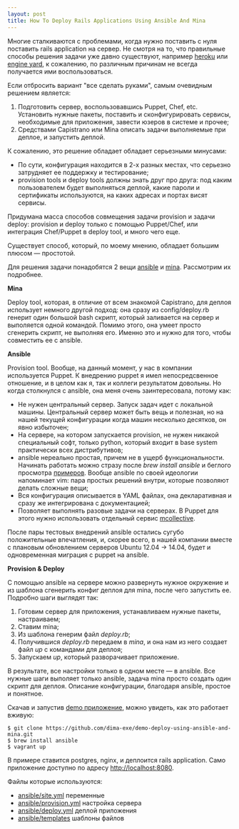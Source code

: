 ```yaml
---
layout: post
title: How To Deploy Rails Applications Using Ansible And Mina
---
```


Многие сталкиваются с проблемами, когда нужно поставить с нуля поставить rails
application на сервер. Не смотря на то, что правильные способы решения задачи уже
давно существуют, например [heroku][heroku] или [engine yard][engine yard], к
сожалению, по различным причинам не всегда получается ими воспользоваться.

Если отбросить вариант "все сделать руками", самым очевидным решением является:

1. Подготовить сервер, воспользовавшись Puppet, Chef, etc. Установить нужные пакеты,
  поставить и сконфигурировать сервисы, необходимые для приложения, завести юзеров
  в системе и прочее;
2. Средствами Capistrano или Mina описать задачи выполняемые при деплое, и запустить
  деплой.

К сожалению, это решение обладает обладает серьезными минусами:

* По сути, конфигурация находится в 2-х разных местах, что серьезно затрудняет ее
  поддержку и тестирование;
* provision tools и deploy tools должны знать друг про друга: под каким пользователем
  будет выполняться деплой, какие пароли и сертификаты используются, на каких адресах
  и портах висят сервисы.

Придумана масса способов совмещения задачи provision и задачи deploy: provision и
deploy только с помощью Puppet/Chef, или интеграция Chef/Puppet в deploy tool,
и много чего еще.

Существует способ, который, по моему мнению, обладает большим плюсом — простотой.

Для решения задачи понадобятся 2 вещи [ansible][ansible] и [mina][mina]. Рассмотрим 
их подробнее.

__Mina__

Deploy tool, которая, в отличие от всем знакомой Capistrano, для деплоя использует
немного другой подход: она сразу из config/deploy.rb генерит один большой bash скрипт,
который заливается на сервер и выполяется одной командой. Помимо этого, она умеет
просто сгенерить скрипт, не выполняя его. Именно это и нужно для того, чтобы совместить
ее с ansible.

__Ansible__

Provision tool. Вообще, на данный момент, у нас в компании используется Puppet. К
внедрению puppet я имел непосредсвенное отношение, и в целом как я, так и коллеги
результатом довольны. Но когда столкнулся с ansible, она меня очень заинтересовала,
потому как:

* Не нужен центральный сервер. Запуск задач идет с локальной машины. Центральный
  сервер может быть вещь и полезная, но на нашей текущей конфигурации когда
  машин несколько десятков, он явно избыточен;
* На сервере, на котором запускаетcя provision, не нужен никакой специальный софт,
  только python, который входит в base system практически всех дистрибутивов;
* ansible нереально простая, причем не в ущерб функциональности. Начинать работать
  можно стразу после _brew install ansible_ и беглого просмотра
  [примеров][ansible examples]. Вообще ansible по своей идеологии напоминает vim:
  пара простых решений внутри, которые позволяют делать сложные вещи;
* Вся конфигурация описывается в YAML файлах, она декларативная и сразу же
  интегрирована с документацией;
* Позволяет выполнять разовые задачи на серверах. В Puppet для этого нужно использовать
  отдельный сервис [mcollective][mcollective].

После пары тестовых внедрений ansible остались сугубо положительные впечатления,
и, скорее всего, в нашей компании вместе с плановым обновлением серверов
Ubuntu 12.04 -> 14.04, будет и одновременная миграция с puppet на ansible.

__Provision & Deploy__

С помощью ansible на сервере можно развернуть нужное окружение и из шаблона
сгенерить конфиг деплоя для mina, после чего запустить ее. Подробно шаги выглядят
так:

1. Готовим сервер для приложения, устанавливаем нужные пакеты, настраиваем;
2. Ставим mina;
3. Из шаблона генерим файл _deploy.rb_;
4. Получившися _deploy.rb_ передаем в _mina_, и она нам из него создает файл _up_
  с командами для деплоя;
5. Запускаем _up_, который разворачивает приложение.

В результате, все настройки только в одном месте — в ansible. Все нужные шаги выполяет
только ansible, задача mina просто создать один скрипт для деплоя. Описание
конфигурации, благодаря ansible, простое и понятное.

Cкачав и запустив [demo приложение][demo], можно увидеть, как это работает вживую:

    $ git clone https://github.com/dima-exe/demo-deploy-using-ansible-and-mina.git
    $ brew install ansible
    $ vagrant up

В примере ставится postgres, nginx, и деплоится rails application. Само приложение
доступно по адресу [http://localhost:8080](http://localhost:8080).

Файлы которые используются:

* [ansible/site.yml][site.yml] переменные
* [ansible/provision.yml][provision.yml] настройка сервера
* [ansible/deploy.yml][deploy.yml] деплой приложения
* [ansible/templates][templates] шаблоны файлов


[ansible]: http://www.ansible.com/home
[mina]: http://nadarei.co/mina/
[heroku]: https://www.heroku.com/
[engine yard]: https://www.engineyard.com/
[ansible examples]: https://github.com/ansible/ansible-examples
[mcollective]: http://puppetlabs.com/mcollective
[demo]: https://github.com/dima-exe/demo-deploy-using-ansible-and-mina
[ci installer]: https://github.com/vexor/vx-install
[site.yml]: https://github.com/dima-exe/demo-deploy-using-ansible-and-mina/blob/master/ansible/site.yml
[provision.yml]: https://github.com/dima-exe/demo-deploy-using-ansible-and-mina/blob/master/ansible/provision.yml
[deploy.yml]: https://github.com/dima-exe/demo-deploy-using-ansible-and-mina/blob/master/ansible/deploy.yml
[templates]: https://github.com/dima-exe/demo-deploy-using-ansible-and-mina/tree/master/ansible/templates

